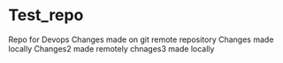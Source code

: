 # Test_repo
Repo for Devops
Changes made on git remote repository
Changes made locally
Changes2 made remotely
chnages3 made locally
